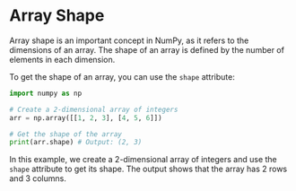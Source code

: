# Array Shape

Array shape is an important concept in NumPy, as it refers to the dimensions of an array. The shape of an array is defined by the number of elements in each dimension.

To get the shape of an array, you can use the `shape` attribute:

```python
import numpy as np

# Create a 2-dimensional array of integers
arr = np.array([[1, 2, 3], [4, 5, 6]])

# Get the shape of the array
print(arr.shape) # Output: (2, 3)
```

In this example, we create a 2-dimensional array of integers and use the `shape` attribute to get its shape. The output shows that the array has 2 rows and 3 columns.
